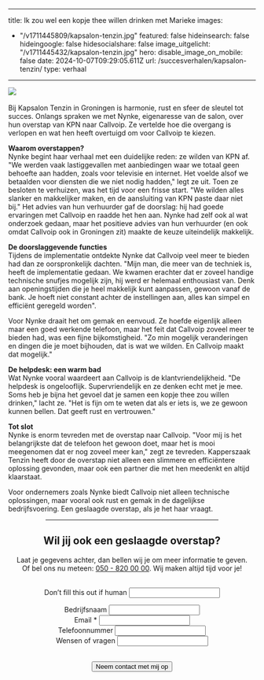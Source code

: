 
 ---
title: Ik zou wel een kopje thee willen drinken met Marieke
images:
- "/v1711445809/kapsalon-tenzin.jpg"
featured: false
hideinsearch: false
hideingoogle: false
hidesocialshare: false
image_uitgelicht: "/v1711445432/kapsalon-tenzin.jpg"
hero:
  disable_image_on_mobile: false
date: 2024-10-07T09:29:05.611Z
url: /succesverhalen/kapsalon-tenzin/
type: verhaal

---
<img src="https://res.cloudinary.com/callvoip/image/upload/v1728373531/kapsalon-tenzin.jpg"><br><br>
Bij Kapsalon Tenzin in Groningen is harmonie, rust en sfeer de sleutel tot succes. Onlangs spraken we met Nynke, eigenaresse van de salon, over hun overstap van KPN naar Callvoip. Ze vertelde hoe die overgang is verlopen en wat hen heeft overtuigd om voor Callvoip te kiezen.

<strong>Waarom overstappen?</strong><br>
Nynke begint haar verhaal met een duidelijke reden: ze wilden van KPN af. "We werden vaak lastiggevallen met aanbiedingen waar we totaal geen behoefte aan hadden, zoals voor televisie en internet. Het voelde alsof we betaalden voor diensten die we niet nodig hadden," legt ze uit. Toen ze besloten te verhuizen, was het tijd voor een frisse start. "We wilden alles slanker en makkelijker maken, en de aansluiting van KPN paste daar niet bij." Het advies van hun verhuurder gaf de doorslag: hij had goede ervaringen met Callvoip en raadde het hen aan. Nynke had zelf ook al wat onderzoek gedaan, maar het positieve advies van hun verhuurder (en ook omdat Callvoip ook in Groningen zit) maakte de keuze uiteindelijk makkelijk. 

<strong>De doorslaggevende functies</strong><br>
Tijdens de implementatie ontdekte Nynke dat Callvoip veel meer te bieden had dan ze oorspronkelijk dachten. "Mijn man, die meer van de techniek is, heeft de implementatie gedaan. We kwamen erachter dat er zoveel handige technische snufjes mogelijk zijn, hij werd er helemaal enthousiast van. Denk aan openingstijden die je heel makkelijk kunt aanpassen, gewoon vanaf de bank. Je hoeft niet constant achter de instellingen aan, alles kan simpel en efficiënt geregeld worden".

Voor Nynke draait het om gemak en eenvoud. Ze hoefde eigenlijk alleen maar een goed werkende telefoon, maar het feit dat Callvoip zoveel meer te bieden had, was een fijne bijkomstigheid. "Zo min mogelijk veranderingen en dingen die je moet bijhouden, dat is wat we wilden. En Callvoip maakt dat mogelijk."

<strong>De helpdesk: een warm bad</strong><br>
Wat Nynke vooral waardeert aan Callvoip is de klantvriendelijkheid. "De helpdesk is ongelooflijk. Supervriendelijk en ze denken echt met je mee. Soms heb je bijna het gevoel dat je samen een kopje thee zou willen drinken," lacht ze. "Het is fijn om te weten dat als er iets is, we ze gewoon kunnen bellen. Dat geeft rust en vertrouwen."

<strong>Tot slot</strong><br>
Nynke is enorm tevreden met de overstap naar Callvoip. "Voor mij is het belangrijkste dat de telefoon het gewoon doet, maar het is mooi meegenomen dat er nog zoveel meer kan," zegt ze tevreden. Kapperszaak Tenzin heeft door de overstap niet alleen een slimmere en efficiëntere oplossing gevonden, maar ook een partner die met hen meedenkt en altijd klaarstaat.

Voor ondernemers zoals Nynke biedt Callvoip niet alleen technische oplossingen, maar vooral ook rust en gemak in de dagelijkse bedrijfsvoering. Een geslaagde overstap, als je het haar vraagt.

<center><hr width="70%"><h2>Wil jij ook een geslaagde overstap?</h2>
Laat je gegevens achter, dan bellen wij je om meer informatie te geven.<br>Of bel ons nu meteen: <a href="tel:+31508200000">050 - 820
  00 00</a>. Wij maken altijd tijd voor je!
      <br><br><div>
          <form class="mb-6" name="Tenzin-verhaal" action="/bedank/tour/" accept-charset="UTF-8" method="POST" data-netlify="true">
              <input type="hidden" name="form-name" value="Tenzin-verhaal" />
              <p class="hidden"> <label>Don’t fill this out if human <input name="bot-field"> </label> </p>
              <p> <input type="hidden" id="formlayout" name="formlayout" value="d-948a1897e5e645e5b41ed33ccdd3d8bb"
                      class="hidden"> </p>
              <p> <input type="hidden" id="formto" name="formto" value="offerte" class="hidden"> </p>
              <div class="layout-split">
                  <div class="mb-4"> <label for="bedrijfsnaam" class="block">Bedrijfsnaam</label> <input type="text"
                          id="bedrijfsnaam" name="bedrijfsnaam" class="w-full border border-grey-light bg-white px-3 py-2 text-base">
                  </div>
                  <div class="mb-4"> <label for="email" class="block">Email <span class="text-red">*</span></label> <input
                          type="email" id="email" name="email"
                          class="w-full border border-grey-light bg-white px-3 py-2 text-base" required=""> </div>
              </div>
              <div class="layout-split">
                  <div class="mb-4"> <label for="telefoonnummer" class="block">Telefoonnummer</label> <input type="text"
                          id="telefoonnummer" name="telefoonnummer"
                          class="w-full border border-grey-light bg-white px-3 py-2 text-base"> </div>
                  <div class="mb-4"> <label for="terugbelmoment" class="block">Wensen of vragen</label> <input type="text"
                          id="wensenvragen" name="wensenvragen"
                          class="w-full border border-grey-light bg-white px-3 py-2 text-base"> </div>
              </div>
              <br>
              <p> <button type="submit" class="button">Neem contact met mij op</button> </p>
          </form>
      </div>
  </div></center>

